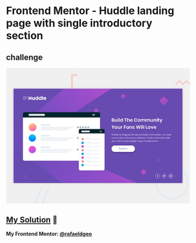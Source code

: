 # Frontend Mentor - Huddle landing page with single introductory section
## challenge

![Design preview for the Huddle landing page with single introductory section](./design/desktop-preview.jpg)

## [My Solution](https://rafaeldgeo.github.io/my-practices-in-the-frontend-mentor/newbie/huddle-landing-page/) 🚀
**My Frontend Mentor: [@rafaeldgeo](https://www.frontendmentor.io/profile/rafaeldgeo)**
